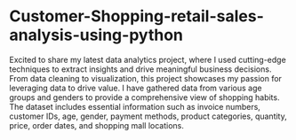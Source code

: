 # Customer-Shopping-retail-sales-analysis-using-python

Excited to share my latest data analytics project, where I used cutting-edge techniques to extract insights and drive meaningful business decisions. From data cleaning to visualization, this project showcases my passion for leveraging data to drive value.
I have gathered data from various age groups and genders to provide a comprehensive view of shopping habits. The dataset includes essential information such as invoice numbers, customer IDs, age, gender, payment methods, product categories, quantity, price, order dates, and shopping mall locations. 
